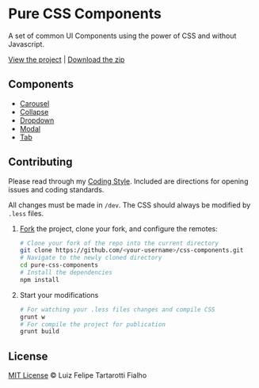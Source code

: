 Pure CSS Components
=========

A set of common UI Components using the power of CSS and without Javascript.

[View the project](http://www.felipefialho.com/css-components) |
[Download the zip](http://www.felipefialho.com/css-components/build/css-components.zip)

## Components

* [Carousel](http://www.felipefialho.com/css-components/#component-carousel "Carousel")
* [Collapse](http://www.felipefialho.com/css-components/#component-collapse "Collapse")
* [Dropdown](http://www.felipefialho.com/css-components/#component-dropdown "Dropdown")
* [Modal](http://www.felipefialho.com/css-components/#component-modal "Modal")
* [Tab](http://www.felipefialho.com/css-components/#component-tab "Tab")

## Contributing

Please read through my [Coding Style](https://github.com/LFeh/coding-style/). Included are directions for opening issues and coding standards.

All changes must be made in `/dev`. The CSS should always be modified by `.less` files.

1. [Fork](http://help.github.com/fork-a-repo/) the project, clone your fork,
   and configure the remotes:

   ```bash
   # Clone your fork of the repo into the current directory
   git clone https://github.com/<your-username>/css-components.git
   # Navigate to the newly cloned directory
   cd pure-css-components
   # Install the dependencies
   npm install
   ```

2. Start your modifications
   ```bash
   # For watching your .less files changes and compile CSS
   grunt w
   # For compile the project for publication
   grunt build
   ```

## License

[MIT License](http://felipefialho.mit-license.org/) © Luiz Felipe Tartarotti Fialho
